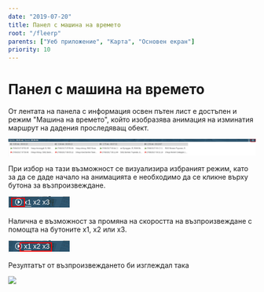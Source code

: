 ```yaml
---
date: "2019-07-20"
title: Панел с машина на времето
root: "/fleerp"
parents: ["Уеб приложение", "Карта", "Основен екран"]
priority: 10
---
```


# Панел с машина на времето

От лентата на панела с информация освен пътен лист е достъпен и режим "Машина на времето", който изобразява
анимация на изминатия маршрут на дадения проследяващ обект.

![TimeMachineSelect](time-machine-select-bg.png)

При избор на тази възможност се визуализира избраният режим, като за да се даде начало на анимацията
е необходимо да се кликне върху бутона за възпроизвеждане.

![PlayButton](play-button-bg.png)

Налична е възможност за промяна на скоростта на възпроизвеждане с помощта на бутоните x1, x2 или x3.

![SpeedButtons](speed-buttons-bg.png)

Резултатът от възпроизвеждането би изглеждал така

![](time-machine-bg.gif)
